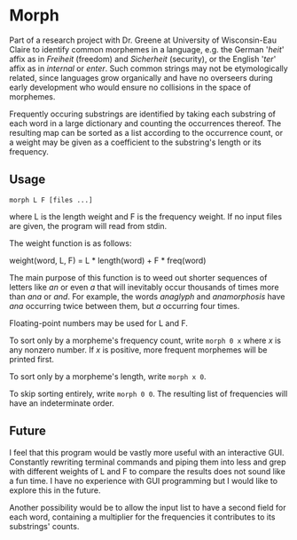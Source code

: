 Morph
=====

Part of a research project with Dr. Greene at University of Wisconsin-Eau Claire
to identify common morphemes in a language, e.g. the German '*heit*' affix as in
*Freiheit* (freedom) and *Sicherheit* (security), or the English '*ter*' affix as
in *internal* or *enter*. Such common strings may not be etymologically related,
since languages grow organically and have no overseers during early development
who would ensure no collisions in the space of morphemes.

Frequently occuring substrings are identified by taking each substring of each word
in a large dictionary and counting the occurrences thereof. The resulting map can
be sorted as a list according to the occurrence count, or a weight may be given
as a coefficient to the substring's length or its frequency.

Usage
-----

`morph L F [files ...]`

where L is the length weight and F is the frequency weight. If no input files are
given, the program will read from stdin.

The weight function is as follows:

  weight(word, L, F) = L * length(word) + F * freq(word)

The main purpose of this function is to weed out shorter sequences of letters like
*an* or even *a* that will inevitably occur thousands of times more than *ana* or
*and*. For example, the words *anaglyph* and *anamorphosis* have *ana* occurring
twice between them, but *a* occurring four times.

Floating-point numbers may be used for L and F.

To sort only by a morpheme's frequency count, write `morph 0 x` where *x* is any
nonzero number. If *x* is positive, more frequent morphemes will be printed first.

To sort only by a morpheme's length, write `morph x 0`.

To skip sorting entirely, write `morph 0 0`. The resulting list of frequencies will
have an indeterminate order.

Future
------

I feel that this program would be vastly more useful with an interactive GUI.
Constantly rewriting terminal commands and piping them into less and grep with
different weights of L and F to compare the results does not sound like a fun time.
I have no experience with GUI programming but I would like to explore this in the
future.

Another possibility would be to allow the input list to have a second field for
each word, containing a multiplier for the frequencies it contributes to its
substrings' counts.
